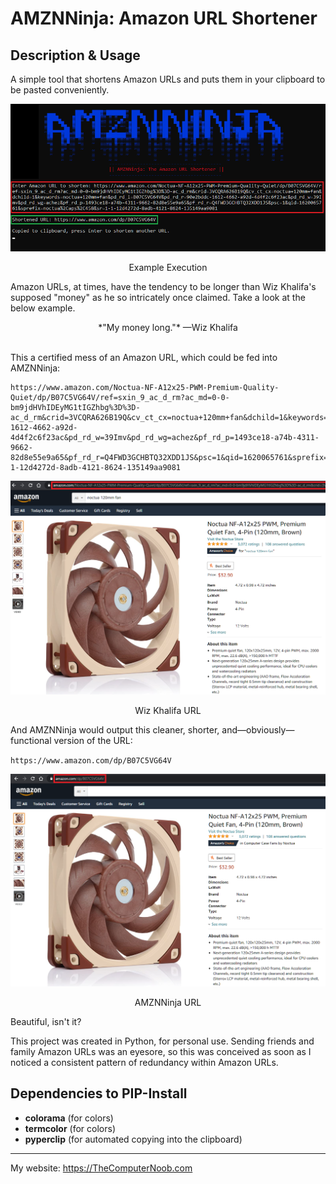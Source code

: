 # AMZNNinja: Amazon URL Shortener

## Description & Usage
A simple tool that shortens Amazon URLs and puts them in your clipboard to be pasted conveniently.

<div align="center">
<img src="https://raw.githubusercontent.com/SHUR1K-N/AMZNNinja-Amazon-URL-Shortener/master/Images/Example.png">
<p>Example Execution</p>
</div>

Amazon URLs, at times, have the tendency to be longer than Wiz Khalifa's supposed "money" as he so intricately once claimed. Take a look at the below example.

<div align="center">
*"My money long."* —Wiz Khalifa
</div>
<br>

This a certified mess of an Amazon URL, which could be fed into AMZNNinja:

```
https://www.amazon.com/Noctua-NF-A12x25-PWM-Premium-Quality-Quiet/dp/B07C5VG64V/ref=sxin_9_ac_d_rm?ac_md=0-0-bm9jdHVhIDEyMG1tIGZhbg%3D%3D-ac_d_rm&crid=3VCQRA626B19Q&cv_ct_cx=noctua+120mm+fan&dchild=1&keywords=noctua+120mmfan&pd_rd_i=B07C5VG64V&pd_rd_r=90e2bddc-1612-4662-a92d-4d4f2c6f23ac&pd_rd_w=39Imv&pd_rd_wg=achez&pf_rd_p=1493ce18-a74b-4311-9662-82d8e55e9a65&pf_rd_r=Q4FWD3GCHBTQ32XDD1JS&psc=1&qid=1620065761&sprefix=noctua%2Caps%2C458&sr=1-1-12d4272d-8adb-4121-8624-135149aa9081
```

<div align="center">
<img src="https://raw.githubusercontent.com/SHUR1K-N/AMZNNinja-Amazon-URL-Shortener/master/Images/Complete URL.png">
<p>Wiz Khalifa URL</p>
</div>

And AMZNNinja would output this cleaner, shorter, and—obviously—functional version of the URL:

`https://www.amazon.com/dp/B07C5VG64V`

<div align="center">
<img src="https://raw.githubusercontent.com/SHUR1K-N/AMZNNinja-Amazon-URL-Shortener/master/Images/Short URL.png">
<p>AMZNNinja URL</p>
</div>

Beautiful, isn't it?

This project was created in Python, for personal use. Sending friends and family Amazon URLs was an eyesore, so this was conceived as soon as I noticed a consistent pattern of redundancy within Amazon URLs.

## Dependencies to PIP-Install
- **colorama** (for colors)
- **termcolor** (for colors)
- **pyperclip**	(for automated copying into the clipboard)

------------

My website: https://TheComputerNoob.com
